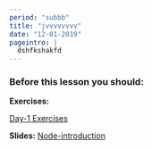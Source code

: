 ```yaml
---
period: "subbb"
title: "jvvvvvvvv"
date: "12-01-2019"
pageintro: | 
  dshfkshakfd
---
```


### Before this lesson you should:


**Exercises:** 
<!--exercises_begin-->
[Day-1 Exercises](https://docs.google.com/document/d/1nGvH5rrd2yhnZqnKfvgS5hBQqwhbbSVyHG31MenA7-o)
 <!--exercises_end-->

**Slides:** 
[Node-introduction](http://slides.mydemos.dk/node1/NodeIntro.html#1)